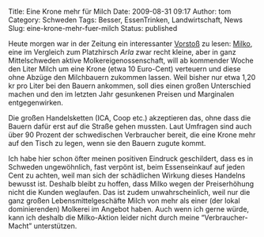 Title: Eine Krone mehr für Milch
Date: 2009-08-31 09:17
Author: tom
Category: Schweden
Tags: Besser, EssenTrinken, Landwirtschaft, News
Slug: eine-krone-mehr-fuer-milch
Status: published

Heute morgen war in der Zeitung ein interessanter
[Vorstoß](http://www.dn.se/opinion/debatt/vi-hojer-mjolkpriset-bonden-far-pengarna-1.941885)
zu lesen: [Milko](http://www.milko.se/), eine im Vergleich zum
Platzhirsch *Arla* zwar recht kleine, aber in ganz Mittelschweden aktive
Molkereigenossenschaft, will ab kommender Woche den Liter Milch um eine
Krone (etwa 10 Euro-Cent) verteuern und diese ohne Abzüge den
Milchbauern zukommen lassen. Weil bisher nur etwa 1,20 kr pro Liter bei
den Bauern ankommen, soll dies einen großen Unterschied machen und den
im letzten Jahr gesunkenen Preisen und Marginalen entgegenwirken.

Die großen Handelsketten (ICA, Coop etc.) akzeptieren das, ohne dass die
Bauern dafür erst auf die Straße gehen mussten. Laut Umfragen sind auch
über 90 Prozent der schwedischen Verbraucher bereit, die eine Krone mehr
auf den Tisch zu legen, wenn sie den Bauern zugute kommt.

Ich habe hier schon öfter meinen positiven Eindruck geschildert, dass es
in Schweden ungewöhnlich, fast verpönt ist, beim Essenseinkauf auf jeden
Cent zu achten, weil man sich der schädlichen Wirkung dieses Handelns
bewusst ist. Deshalb bleibt zu hoffen, dass Milko wegen der
Preiserhöhung nicht die Kunden weglaufen. Das ist zudem
unwahrscheinlich, weil nur die ganz großen Lebensmittelgeschäfte Milch
von mehr als einer (der lokal dominierenden) Molkerei im Angebot haben.
Auch wenn ich gerne würde, kann ich deshalb die Milko-Aktion leider
nicht durch meine “Verbraucher-Macht” unterstützen.

